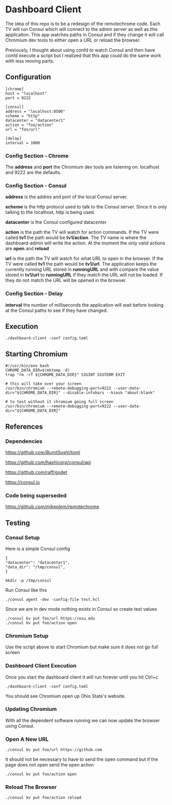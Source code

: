 # Dashboard Client

The idea of this repo is to be a redesign of the remotechrome code. Each TV will run Consul which will connect to the admin server as well as this applicaiton. This app watches paths in Consul and if they change it will call Chromium dev tools to either open a URL or reload the browser.

Previously, I thought about using confd to watch Consul and then have confd execute a script but I realized that this app could do the same work with less moving parts.

## Configuration

```shell
[chrome]
host = "localhost"
port = 9222

[consul]
address = "localhost:8500"
scheme = "http"
datacenter = "datacenter1"
action = "foo/action"
url = "foo/url"

[delay]
interval = 1000
```

### Config Section - Chrome

The **address** and **port** the Chromium dev tools are listening on. localhost and 9222 are the defaults.

### Config Section - Consul

**address** is the addres and port of the local Consul server.

**scheme** is the http protocol used to talk to the Consul server. Since it is only talking to the localhost, http is being used.

**datacenter** is the Consul configured datacenter

**action** is the path the TV will watch for action commands. If the TV were called **tv1** the path would be **tv1/action**. The TV name is where the dashboard-admin will write the action. At the moment the only valid actions are **open** and **reload**

**url** is the path the TV will watch for what URL to open in the browser. If the TV were called **tv1** the path would be **tv1/url**. The application keeps the currently running URL stored in **runningURL** and with compare the value stored in **tv1/url** to **runningURL** if they match the URL will not be loaded. If they do not match the URL will be opened in the browser.

### Config Section - Delay

**interval** the number of milliseconds the application will wait before looking at the Consul paths to see if they have changed.

## Execution

```shell
./dashboard-client -conf config.toml
```

## Starting Chromium

```shell
#!/usr/bin/env bash
CHROME_DATA_DIR=$(mktemp -d)
trap "rm -rf ${CHROME_DATA_DIR}" SIGINT SIGTERM EXIT

# this will take over your screen
/usr/bin/chromium --remote-debugging-port=9222 --user-data-dir="${CHROME_DATA_DIR}" --disable-infobars --kiosk "about:blank"

# to test without it chromium going full screen
/usr/bin/chromium --remote-debugging-port=9222 --user-data-dir="${CHROME_DATA_DIR}"
```

## References

### Dependencies

<https://github.com/BurntSushi/toml>

<https://github.com/hashicorp/consul/api>

<https://github.com/raff/godet>

<https://consul.io>

### Code being superseded

<https://github.com/mikeplem/remotechrome>

## Testing

### Consul Setup

Here is a simple Consul config

```shell
{
"datacenter": "datacenter1",
"data_dir": "/tmp/consul",
}
```

```shell
mkdir -p /tmp/consul
```

Run Consul like this

```shell
./consul agent -dev -config-file test.hcl
```

Since we are in dev mode nothing exists in Consul so create test values

```shell
./consul kv put foo/url https://osu.edu
./consul kv put foo/action open
```

### Chromium Setup

Use the script above to start Chromium but make sure it does not go full screen

### Dashboard Client Execution

Once you start the dashboard client it will run forever until you hit Ctrl+c

```shell
./dashboard-client -conf config.toml
```

You should see Chromium open up Ohio State's website.

### Updating Chromium

With all the dependent software running we can now update the browser using Consul.

### Open A New URL

```shell
./consul kv put foo/url https://github.com
```

It should not be necessary to have to send the open command but if the page does not open send the open action

```shell
./consul kv put foo/action open
```

### Reload The Browser

```shell
./consul kv put foo/action reload
```
